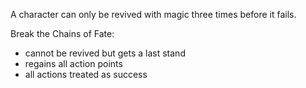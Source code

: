 A character can only be revived with magic three times before it fails.

Break the Chains of Fate:
- cannot be revived but gets a last stand
- regains all action points
- all actions treated as success